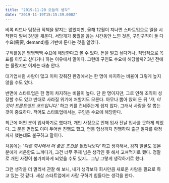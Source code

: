 ```yaml
---
title: "2019-11-20 오늘의 생각"
date: "2019-11-19T15:15:39.000Z"
---
```


비록 리드나 팀장급 직책을 맡지는 않았지만, 올해 12월이 지나면 스타트업으로 일을 시작한지 벌써 3년을 채운다. 서당개가 풍월을 읊는 시간동안 느낀 것은, 구인구직이 둘 다 수요(需要, demand)를 기반에 둔다는 것을 알았다.

구직활동은 명명백백 수요에 해당한다고 볼 수 있다. 돈을 벌고 싶다거나, 직업적으로 목표를 이루고 싶다거나 하는 이유에서 말이다. 그런데 구인도 수요에 해당할까? 3년 전에는 몰랐지만 이제는 대충 안다.

대기업처럼 사람이 많고 이미 갖춰진 환경에서는 한 명이 차지하는 비율이 그렇게 높지 않을 수도 있다.

반면에 스타트업은 한 명이 차지하는 비율이 높다. 단 한 명이지만, 그로 인해 조직이 성장할 수도 있고 반대로 사라질 위기에 처할지도 모른다. 아무나 뽑아 앉혀 둔 뒤 _'자, 이것이 프론트엔드 코드입니다.'_ 하고 키를 건네주는게 쉽지 않다. 그래서 사람을 잘 뽑는 것이 중요하다. 적어도 스타트업에서는, 구인은 수요에 해당한다.

최근에 어떤 분이 입사하기로 했다가, 개인 사정으로 인해 입사 전날 입사를 못하게 되었다. 그 분은 면접도 이미 두어번 진행도 했고, 연봉 협상까지 진행하여 출근 일자를 확정까지 했는데도 불구하고 말이다.

처음에는 _'다른 회사에서 더 좋은 조건을 받았나보다'_ 하고 생각해서, 감히 얼굴도 못본 분에게 서운함도 느끼다가, 그건 너무 주제 넘은 생각인 듯 해서 고쳐먹기로 했다. 정말로 개인 사정이 불가피하게 되었을 수도 있지... 그냥 그렇게 생각하기로 했다.

그런 생각을 더 멀리서 관찰 해 보니, 내가 생각보다 회사만큼 새로운 사람을 필요로 하고 있는 것 같다. 새삼 스타트업에서 사람 구하기 힘들다는 생각을 한다.
